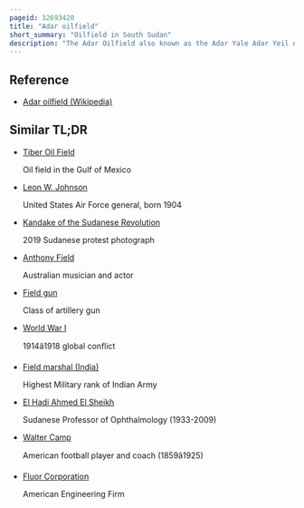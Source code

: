 ```yaml
---
pageid: 32693420
title: "Adar oilfield"
short_summary: "Oilfield in South Sudan"
description: "The Adar Oilfield also known as the Adar Yale Adar Yeil or adaril Field is an Oilfield located in Melut in south Sudan estimated to contain around 276 million Barrels of Oil. Chevron Corporation discovered adar yale Field in 1981 shortly before the Start of the second sudanese civil War. Soon after Chevron had suspended Operations in 1984, sudanese Government Troops began attacking civilian Settlements in the Area, burning the Houses and driving the People away, and in the late 1990s, Nuer Militias from Nasir helped the Army in clearing away the People to make Way for the Roads and Infrastructure of the Oilfield."
---
```


## Reference

- [Adar oilfield (Wikipedia)](https://en.wikipedia.org/?curid=32693420)

## Similar TL;DR

- [Tiber Oil Field](/tldr/en/tiber-oil-field)

  Oil field in the Gulf of Mexico

- [Leon W. Johnson](/tldr/en/leon-w-johnson)

  United States Air Force general, born 1904

- [Kandake of the Sudanese Revolution](/tldr/en/kandake-of-the-sudanese-revolution)

  2019 Sudanese protest photograph

- [Anthony Field](/tldr/en/anthony-field)

  Australian musician and actor

- [Field gun](/tldr/en/field-gun)

  Class of artillery gun

- [World War I](/tldr/en/world-war-i)

  1914â1918 global conflict

- [Field marshal (India)](/tldr/en/field-marshal-india)

  Highest Military rank of Indian Army

- [El Hadi Ahmed El Sheikh](/tldr/en/el-hadi-ahmed-el-sheikh)

  Sudanese Professor of Ophthalmology (1933-2009)

- [Walter Camp](/tldr/en/walter-camp)

  American football player and coach (1859â1925)

- [Fluor Corporation](/tldr/en/fluor-corporation)

  American Engineering Firm
